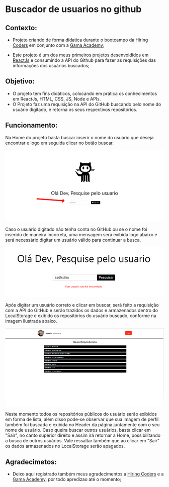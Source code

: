 # Buscador de usuarios no github
 
## Contexto:
* Projeto criando de forma didatica durante o bootcampo da [Hiring Coders](https://www.hiringcoders.com.br/) em conjunto com a [Gama Academy](https://www.gama.academy/?&utm_source=googleutm_medium=paid-search&utm_campaign=brand-awareness&utm_term=gama-academy&gclid=CjwKCAjwy_aUBhACEiwA2IHHQA98b0nRL5VocWbeedNiyQelbhPCbe-owirH18R72wO5kagdTjnJgBoCXVMQAvD_BwE);
 
* Este projeto é um dos meus primeiros projetos desenvoldidos em [ReactJs](https://pt-br.reactjs.org/) e consumindo a API do Github para fazer as requisições das informações dos usuários buscados;
 
 
## Objetivo:
* O projeto tem fins didáticos, colocando em prática os conhecimentos em ReactJs, HTML, CSS, JS, Node e APIs.
* O Projeto faz uma requisição na API do GitHub buscando pelo nome do usuário digitado, e retorna os seus respectivos repositórios.
 
## Funcionamento:
Na Home do projeto basta buscar inserir o nome do usuário que deseja encontrar e logo em seguida clicar no botão buscar.
 
![demo1](./src/assets/demo1.png)
 
Caso o usuário digitado não tenha conta no GitHub ou se o nome foi inserido de maneira incorreta, uma mensagem será exibida logo abaixo e será necessário digitar um usuário válido para continuar a busca.
 
![demo2](./src/assets/demo2.png)
 
Após digitar um usuário correto e clicar em buscar, será feito a requisição com a API do GitHub e serão trazidos os dados e armazenados dentro do LocalStorage e exibido os repositórios do usuário buscado, conforme na imagem ilustrada abaixo.
 
![demo3](./src/assets/demo3.png)
 
Neste momento todos os repositórios públicos do usuário serão exibidos em forma de lista, além disso pode-se observar que sua imagem de perfil também foi buscada e exibida no Header da página juntamente com o seu nome de usuário.
Caso queira buscar outros usuários, basta clicar em "Sair", no canto superior direito e assim irá retornar a Home, possibilitando a busca de outros usuários. Vale ressaltar também que ao clicar em "Sair" os dados armazenados no LocalStorage serão apagados.
 
 
## Agradecimetos:

* Deixo aqui registrado também meus agradecimentos a [Hiring Coders](https://www.hiringcoders.com.br/) e a [Gama Academy](https://www.gama.academy/?&utm_source=googleutm_medium=paid-search&utm_campaign=brand-awareness&utm_term=gama-academy&gclid=CjwKCAjwy_aUBhACEiwA2IHHQA98b0nRL5VocWbeedNiyQelbhPCbe-owirH18R72wO5kagdTjnJgBoCXVMQAvD_BwE), por todo apredizao até o momento;


